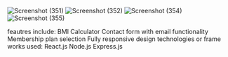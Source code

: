![Screenshot (351)](https://github.com/user-attachments/assets/0fcf0fd7-e1f3-4cab-ae0d-c205246d538e)
![Screenshot (352)](https://github.com/user-attachments/assets/be22aa44-b0f0-466a-a6d3-fce010aac80b)
![Screenshot (354)](https://github.com/user-attachments/assets/aa9f201c-12cd-4077-981e-1b4153bae105)
![Screenshot (355)](https://github.com/user-attachments/assets/0e8c0e37-abcb-4044-9c6d-e56946b9b972)

feautres include:
BMI Calculator
Contact form with email functionality
Membership plan selection
Fully responsive design
technologies or frame works used:
React.js
Node.js
Express.js
